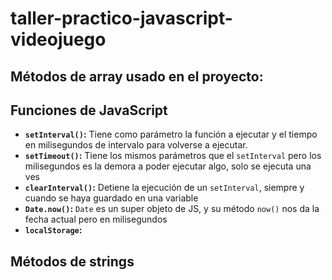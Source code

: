 # taller-practico-javascript-videojuego

## Métodos de array usado en el proyecto:

## Funciones de JavaScript
- **`setInterval()`:** Tiene como parámetro la función a ejecutar y el tiempo en milisegundos de intervalo para volverse a ejecutar.
- **`setTimeout()`:** Tiene los mismos parámetros que el `setInterval` pero los milisegundos es la demora a poder ejecutar algo, solo se ejecuta una ves
- **`clearInterval()`:** Detiene la ejecución de un `setInterval`, siempre y cuando se haya guardado en una variable
- **`Date.now()`:** `Date` es un super objeto de JS, y su método `now()` nos da la fecha actual pero en milisegundos 
- **`localStorage`:** 
## Métodos de strings